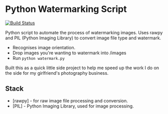 # Python Watermarking Script

[![Build Status](https://travis-ci.org/joemccann/dillinger.svg?branch=master)](https://travis-ci.org/joemccann/dillinger)

Python script to automate the process of watermarking images. Uses rawpy and PIL (Python Imaging Library) to 
convert image file type and watermark.

- Recognises image orientation. 
- Drop images you're wanting to watermark into /images
- Run ```python watermark.py```

Built this as a quick little side project to help me speed up the work I do on the side for my girlfriend's
photography business. 

## Stack

- [rawpy] - for raw image file processing and conversion.
- [PIL] - Python Imaging Library, used for image processing. 


